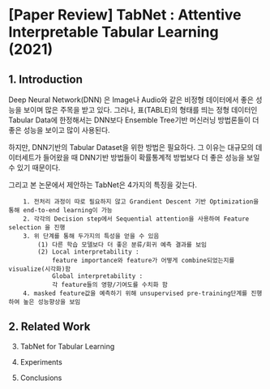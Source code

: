 # [Paper Review] TabNet : Attentive Interpretable Tabular Learning (2021)

## 1. Introduction

    
Deep Neural Network(DNN) 은 Image나 Audio와 같은 비정형 데이터에서 좋은 성능을 보이며 많은 주목을 받고 있다.
그러나, 표(TABLE)의 형태를 띄는 정형 데이터인 Tabular Data에 한정해서는 DNN보다 Ensemble Tree기반 머신러닝 방법론들이 더 좋은 성능을 보이고 많이 사용된다.

하지만, DNN기반의 Tabular Dataset을 위한 방법은 필요하다. 그 이유는 대규모의 데이터세트가 들어왔을 때 DNN기반 방법들이 확률통계적 방법보다 더 좋은 성능을 보일 수 있기 때문이다. 

그리고 본 논문에서 제안하는 TabNet은 4가지의 특징을 갖는다.
    
```
    1. 전처리 과정이 따로 필요하지 않고 Grandient Descent 기반 Optimization을 통해 end-to-end learning이 가능
    2. 각각의 Decision step에서 Sequential attention을 사용하여 Feature selection 을 진행
    3. 위 단계를 통해 두가지의 특성을 얻을 수 있음
        (1) 다른 학습 모델보다 더 좋은 분류/회귀 예측 결과를 보임
        (2) Local interpretability : 
            feature importance와 feature가 어떻게 combine되었는지를 visualize(시각화)함
            Global interpretability : 
            각 feature들의 영향/기여도를 수치화 함
    4. masked feature값을 예측하기 위해 unsupervised pre-training단계를 진행하여 높은 성능향상을 보임
```

## 2. Related Work

3. TabNet for Tabular Learning

4. Experiments

5. Conclusions
